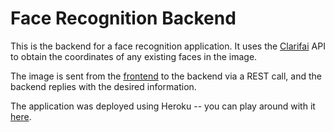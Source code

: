 # Face Recognition Backend

This is the backend for a face recognition application. It uses the [Clarifai](https://www.clarifai.com/) API to obtain the coordinates of any existing faces in the image.

The image is sent from the [frontend](https://github.com/richardeboehm/face_recognition_frontend) to the backend via a REST call, and the backend replies with the desired information.

The application was deployed using Heroku -- you can play around with it [here](https://face-recognition-frontend-rb.herokuapp.com/).
